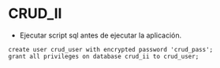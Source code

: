 # CRUD_II
- Ejecutar script sql antes de ejecutar la aplicación.
```
create user crud_user with encrypted password 'crud_pass';
grant all privileges on database crud_ii to crud_user;
```
